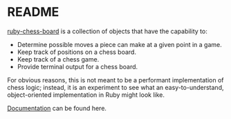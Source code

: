 # README

[ruby-chess-board](https://github.com/alex-tan/ruby-chess-board/) is a collection of objects that have the capability to:

- Determine possible moves a piece can make at a given point in a game.
- Keep track of positions on a chess board.
- Keep track of a chess game.
- Provide terminal output for a chess board.

For obvious reasons, this is not meant to be a performant implementation of chess logic; instead, it is an experiment to see what an easy-to-understand, object-oriented implementation in Ruby might look like.

[Documentation](http://rubydoc.info/github/alex-tan/ruby-chess-board/master/frames) can be found here.
